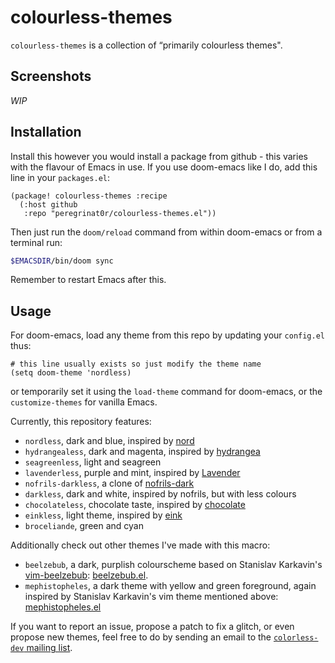 # colourless-themes

`colourless-themes` is a collection of “primarily colourless themes".

## Screenshots 
*WIP*

## Installation

Install this however you would install a package from github - this varies with
the flavour of Emacs in use. If you use doom-emacs like I do, add this line in
your `packages.el`:

``` emacs-lisp
(package! colourless-themes :recipe
  (:host github
   :repo "peregrinat0r/colourless-themes.el"))
```

Then just run the `doom/reload` command from within doom-emacs or from a
terminal run:

``` sh
$EMACSDIR/bin/doom sync
```

Remember to restart Emacs after this.

## Usage

For doom-emacs, load any theme from this repo by updating your `config.el` thus:

``` emacs-lisp
# this line usually exists so just modify the theme name
(setq doom-theme 'nordless)
```

or temporarily set it using the `load-theme` command for doom-emacs, or the
`customize-themes` for vanilla Emacs.

Currently, this repository features:

- `nordless`, dark and blue, inspired by
  [nord](https://github.com/arcticicestudio/nord)
- `hydrangealess`, dark and magenta, inspired by
  [hydrangea](https://github.com/yuttie/hydrangea-emacs)
- `seagreenless`, light and seagreen
- `lavenderless`, purple and mint, inspired by
  [Lavender](https://github.com/emacsfodder/emacs-lavender-theme/)
- `nofrils-darkless`, a clone of
  [nofrils-dark](https://github.com/robertmeta/nofrils)
- `darkless`, dark and white, inspired by nofrils, but with less
  colours
- `chocolateless`, chocolate taste, inspired by
  [chocolate](https://github.com/SavchenkoValeriy/emacs-chocolate-theme)
- `einkless`, light theme, inspired by
  [eink](https://github.com/maio/eink-emacs)
- `broceliande`, green and cyan

Additionally check out other themes I've made with this macro:

- `beelzebub`, a dark, purplish colourscheme based on Stanislav Karkavin's
[vim-beelzebub](https://github.com/xdefrag/vim-beelzebub):
[beelzebub.el](https://gitlab.com/peregrinator/beelzebub.el).
- `mephistopheles`, a dark theme with yellow and green foreground, again
  inspired by Stanislav Karkavin's vim theme mentioned above:
  [mephistopheles.el](https://gitlab.com/peregrinator/mephistopheles.el)

If you want to report an issue, propose a patch to fix a glitch, or even propose
new themes, feel free to do by sending an email to the [`colorless-dev` mailing
list](mailto:~lthms/colorless-dev@lists.sr.ht).
